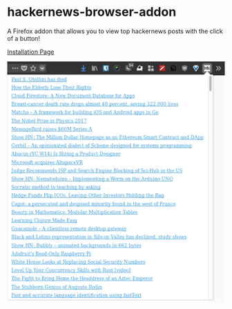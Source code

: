 # hackernews-browser-addon
A Firefox addon that allows you to view top hackernews posts with the click of a button!

[Installation Page](https://addons.mozilla.org/en-US/firefox/addon/hackernews-browser-addon/)

![screenshot](https://raw.githubusercontent.com/chenshuiluke/hackernews-browser-addon/master/screenshot.png)
